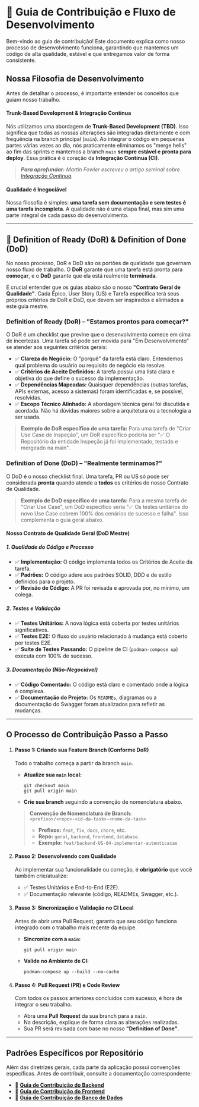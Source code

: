 <h1 id="guia-de-contribuicao">🤝 Guia de Contribuição e Fluxo de Desenvolvimento</h1>
<p>
    Bem-vindo ao guia de contribuição! Este documento explica como nosso processo de desenvolvimento funciona,
    garantindo que mantemos um código de alta qualidade, estável e que entregamos valor de forma consistente.
</p>

<h2 id="filosofia">Nossa Filosofia de Desenvolvimento</h2>
<p>
    Antes de detalhar o processo, é importante entender os conceitos que guiam nosso trabalho.
</p>
<h4>Trunk-Based Development & Integração Contínua</h4>
<p>
    Nós utilizamos uma abordagem de <strong>Trunk-Based Development (TBD)</strong>. Isso significa que todas as nossas
    alterações são integradas diretamente e com frequência na branch principal (<code>main</code>). Ao integrar o código
    em pequenas partes várias vezes ao dia, nós
    praticamente eliminamos os "merge hells" ao fim das sprints e mantemos a branch <code>main</code>
    <strong>sempre estável e pronta para deploy</strong>. Essa prática é o coração da <strong>Integração Contínua
        (CI)</strong>.
</p>
<blockquote>
    <em><strong>Para aprofundar:</strong> Martin Fowler escreveu o artigo seminal sobre <a
            href="https://martinfowler.com/articles/continuousIntegration.html" target="_blank"
            rel="noopener noreferrer">Integração Contínua</a>.</em>
</blockquote>

<h4>Qualidade é Inegociável</h4>
<p>
    Nossa filosofia é simples: <strong>uma tarefa sem documentação e sem testes é uma tarefa incompleta</strong>. A
    qualidade não é uma etapa final, mas sim uma parte integral de cada passo do desenvolvimento.
</p>
<hr>

<h2 id="dor-dod">🏁 Definition of Ready (DoR) & Definition of Done (DoD)</h2>
<p>
    No nosso processo, DoR e DoD são os portões de qualidade que governam nosso fluxo de trabalho. O
    <strong>DoR</strong> garante que uma tarefa está pronta para <strong>começar</strong>, e o <strong>DoD</strong>
    garante que ela está realmente <strong>terminada</strong>.
</p>
<p>
    É crucial entender que os guias abaixo são o nosso <strong>"Contrato Geral de Qualidade"</strong>. Cada Épico, User
    Story (US) e Tarefa específica terá seus próprios critérios de DoR e DoD, que devem ser inspirados e alinhados a
    este guia mestre.
</p>

<h3 id="dor">Definition of Ready (DoR) – "Estamos prontos para começar?"</h3>
<p>
    O DoR é um checklist que previne que o desenvolvimento comece em cima de incertezas. Uma tarefa só pode ser movida
    para "Em Desenvolvimento" se atender aos seguintes critérios gerais:
</p>
<ul>
    <li>✅ <strong>Clareza do Negócio:</strong> O "porquê" da tarefa está claro. Entendemos qual problema do usuário ou
        requisito de negócio ela resolve.</li>
    <li>✅ <strong>Critérios de Aceite Definidos:</strong> A tarefa possui uma lista clara e objetiva do que define o
        sucesso da implementação.</li>
    <li>✅ <strong>Dependências Mapeadas:</strong> Quaisquer dependências (outras tarefas, APIs externas, acesso a
        sistemas) foram identificadas e, se possível, resolvidas.</li>
    <li>✅ <strong>Escopo Técnico Alinhado:</strong> A abordagem técnica geral foi discutida e acordada. Não há dúvidas
        maiores sobre a arquitetura ou a tecnologia a ser usada.</li>
</ul>
<blockquote>
    <strong>Exemplo de DoR específico de uma tarefa:</strong> Para uma tarefa de "Criar Use Case de Inspeção", um DoR
    específico poderia ser "✅ O Repositório da entidade Inspeção já foi implementado, testado e mergeado na main".
</blockquote>

<h3 id="dod">Definition of Done (DoD) – "Realmente terminamos?"</h3>
<p>
    O DoD é o nosso checklist final. Uma tarefa, PR ou US só pode ser considerada <strong>pronta</strong> quando atende
    a <strong>todos</strong> os critérios do nosso Contrato de Qualidade.
</p>
<blockquote>
    <strong>Exemplo de DoD específico de uma tarefa:</strong> Para a mesma tarefa de "Criar Use Case", um DoD específico
    seria "✅ Os testes unitários do novo Use Case cobrem 100% dos cenários de sucesso e falha". Isso complementa o guia
    geral abaixo.
</blockquote>

<h4>Nosso Contrato de Qualidade Geral (DoD Mestre)</h4>
<h5>1. Qualidade do Código e Processo</h5>
<ul>
    <li>✅ <strong>Implementação:</strong> O código implementa todos os Critérios de Aceite da tarefa.</li>
    <li>✅ <strong>Padrões:</strong> O código adere aos padrões SOLID, DDD e de estilo definidos para o projeto.</li>
    <li>✅ <strong>Revisão de Código:</strong> A PR foi revisada e aprovada por, no mínimo, um colega.</li>
</ul>

<h5>2. Testes e Validação</h5>
<ul>
    <li>✅ <strong>Testes Unitários:</strong> A nova lógica está coberta por testes unitários significativos.</li>
    <li>✅ <strong>Testes E2E:</strong> O fluxo do usuário relacionado à mudança está coberto por testes E2E.</li>
    <li>✅ <strong>Suíte de Testes Passando:</strong> O pipeline de CI (<code>podman-compose up</code>) executa com 100%
        de sucesso.</li>
</ul>

<h5>3. Documentação (Não-Negociável)</h5>
<ul>
    <li>✅ <strong>Código Comentado:</strong> O código está claro e comentado onde a lógica é complexa.</li>
    <li>✅ <strong>Documentação do Projeto:</strong> Os <code>READMEs</code>, diagramas ou a documentação do Swagger
        foram atualizados para refletir as mudanças.</li>
</ul>
<hr>

<h2>O Processo de Contribuição Passo a Passo</h2>
<ol>
    <li>
        <h4><strong>Passo 1: Criando sua Feature Branch (Conforme DoR)</strong></h4>
        <p>Todo o trabalho começa a partir da branch <code>main</code>.</p>
        <ul>
            <li>
                <strong>Atualize sua <code>main</code> local:</strong>
                <pre><code>git checkout main
git pull origin main</code></pre>
            </li>
            <li>
                <strong>Crie sua branch</strong> seguindo a convenção de nomenclatura abaixo.
            </li>
        </ul>
        <blockquote>
            <p><strong>Convenção de Nomenclatura de Branch:</strong><br>
                <code>&lt;prefixo&gt;/&lt;repo&gt;-&lt;id-da-task&gt;-&lt;nome-da-task&gt;</code>
            </p>
            <ul>
                <li><strong>Prefixos:</strong> <code>feat</code>, <code>fix</code>, <code>docs</code>,
                    <code>chore</code>, etc.</li>
                <li><strong>Repo:</strong> <code>geral</code>, <code>backend</code>, <code>frontend</code>,
                    <code>database</code>.</li>
                <li><strong>Exemplo:</strong> <code>feat/backend-US-04-implementar-autenticacao</code></li>
            </ul>
        </blockquote>
    </li>
    <li>
        <h4><strong>Passo 2: Desenvolvendo com Qualidade</strong></h4>
        <p>Ao implementar sua funcionalidade ou correção, é <strong>obrigatório</strong> que você também crie/atualize:
        </p>
        <ul>
            <li>✅ Testes Unitários e End-to-End (E2E).</li>
            <li>✅ Documentação relevante (código, READMEs, Swagger, etc.).</li>
        </ul>
    </li>
    <li>
        <h4><strong>Passo 3: Sincronização e Validação no CI Local</strong></h4>
        <p>Antes de abrir uma Pull Request, garanta que seu código funciona integrado com o trabalho mais recente da
            equipe.</p>
        <ul>
            <li>
                <strong>Sincronize com a <code>main</code>:</strong>
                <pre><code>git pull origin main</code></pre>
            </li>
            <li>
                <strong>Valide no Ambiente de CI:</strong>
                <pre><code>podman-compose up --build --no-cache</code></pre>
            </li>
        </ul>
    </li>
    <li>
        <h4><strong>Passo 4: Pull Request (PR) e Code Review</strong></h4>
        <p>Com todos os passos anteriores concluídos com sucesso, é hora de integrar o seu trabalho.</p>
        <ul>
            <li>Abra uma <strong>Pull Request</strong> da sua branch para a <code>main</code>.</li>
            <li>Na descrição, explique de forma clara as alterações realizadas.</li>
            <li>Sua PR será revisada com base no nosso <strong>"Definition of Done"</strong>.</li>
        </ul>
    </li>
</ol>

<hr>

<h2>Padrões Específicos por Repositório</h2>
<p>
    Além das diretrizes gerais, cada parte da aplicação possui convenções específicas. Antes de contribuir, consulte a
    documentação correspondente:
</p>
<ul>
    <li>📄 <strong><a href="./checklist-8-18-back/README.md">Guia de Contribuição do Backend</a></strong></li>
    <li>📄 <strong><a href="./checklist-8-18-front/README.md">Guia de Contribuição do Frontend</a></strong></li>
    <li>📄 <strong><a href="./checklist-8-18-bd/README.md">Guia de Contribuição do Banco de Dados</a></strong></li>
</ul>